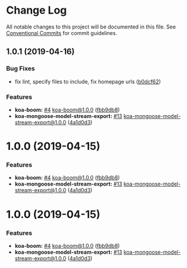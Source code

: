 # Change Log

All notable changes to this project will be documented in this file.
See [Conventional Commits](https://conventionalcommits.org) for commit guidelines.

## 1.0.1 (2019-04-16)


### Bug Fixes

* fix lint, specify files to include, fix homepage urls ([b0dcf62](https://github.com/sigfox/javascript/commit/b0dcf62))


### Features

* **koa-boom:** [#4](https://github.com/sigfox/javascript/issues/4) koa-boom@1.0.0 ([fbb9db8](https://github.com/sigfox/javascript/commit/fbb9db8))
* **koa-mongoose-model-stream-export:** [#13](https://github.com/sigfox/javascript/issues/13) koa-mongoose-model-stream-export@1.0.0 ([4a1d0d3](https://github.com/sigfox/javascript/commit/4a1d0d3))





# 1.0.0 (2019-04-15)


### Features

* **koa-boom:** [#4](https://github.com/sigfox/javascript/issues/4) koa-boom@1.0.0 ([fbb9db8](https://github.com/sigfox/javascript/commit/fbb9db8))
* **koa-mongoose-model-stream-export:** [#13](https://github.com/sigfox/javascript/issues/13) koa-mongoose-model-stream-export@1.0.0 ([4a1d0d3](https://github.com/sigfox/javascript/commit/4a1d0d3))





# 1.0.0 (2019-04-15)


### Features

* **koa-boom:** [#4](https://github.com/sigfox/javascript/issues/4) koa-boom@1.0.0 ([fbb9db8](https://github.com/sigfox/javascript/commit/fbb9db8))
* **koa-mongoose-model-stream-export:** [#13](https://github.com/sigfox/javascript/issues/13) koa-mongoose-model-stream-export@1.0.0 ([4a1d0d3](https://github.com/sigfox/javascript/commit/4a1d0d3))
